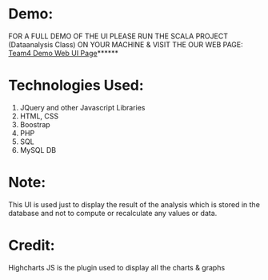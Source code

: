 # Demo:
FOR A FULL DEMO OF THE UI PLEASE RUN THE SCALA PROJECT (Dataanalysis Class) ON YOUR MACHINE & VISIT THE OUR WEB PAGE: <a target="_blank" href="scala.eddiesmarket.net">Team4 Demo Web UI Page</a>******

# Technologies Used:
1. JQuery and other Javascript Libraries
2. HTML, CSS
3. Boostrap 
4. PHP
5. SQL
6. MySQL DB

# Note:
This UI is used just to display the result of the analysis which is stored
in the database and not to compute or recalculate any values or data.

# Credit:
Highcharts JS is the plugin used to display all the charts & graphs




